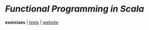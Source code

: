 # _Functional Programming in Scala_

**exercises** | [tests](../../../../../../test/scala/com/martinbrosenberg/exercises/fpinscala) | [website](https://www.manning.com/books/functional-programming-in-scala)
